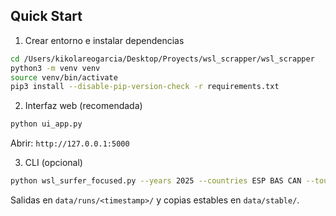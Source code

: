 ## Quick Start

1) Crear entorno e instalar dependencias
```bash
cd /Users/kikolareogarcia/Desktop/Proyects/wsl_scrapper/wsl_scrapper
python3 -m venv venv
source venv/bin/activate
pip3 install --disable-pip-version-check -r requirements.txt
```

2) Interfaz web (recomendada)
```bash
python ui_app.py
```
Abrir: `http://127.0.0.1:5000`

3) CLI (opcional)
```bash
python wsl_surfer_focused.py --years 2025 --countries ESP BAS CAN --tours CT CS QS --max-workers 8 --request-delay 0.4
```

Salidas en `data/runs/<timestamp>/` y copias estables en `data/stable/`.
